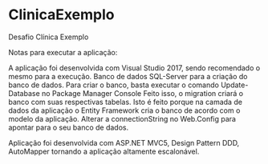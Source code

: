 # ClinicaExemplo
 Desafio Clínica Exemplo
 
 Notas para executar a aplicação:
 
 A aplicação foi desenvolvida com Visual Studio 2017, sendo recomendado o mesmo para a execução.
 Banco de dados SQL-Server para a criação do banco de dados.
 Para criar o banco, basta executar o comando Update-Database no Package Manager Console
 Feito isso, o migration criará o banco com suas respectivas tabelas.
 Isto é feito porque na camada de dados da aplicação o Entity Framework cria o banco de acordo com o modelo da aplicação.
 Alterar a connectionString no Web.Config para apontar para o seu banco de dados.
 
 Aplicação foi desenvolvida com ASP.NET MVC5, Design Pattern DDD, AutoMapper tornando a aplicação altamente escalonável.
 
